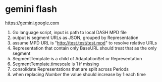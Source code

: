 # gemini flash

https://gemini.google.com

1. Go language script, input is path to local DASH MPD file
2. output is segment URLs as JSON, grouped by Representation
3. assume MPD URL is "http://test.test/test.mpd" to resolve relative URLs
4. Representation that contain only BaseURL should treat that as the only segment
5. SegmentTemplate is a child of AdaptationSet or Representation
6. SegmentTemplate.timescale is 1 if missing
7. consolidate Representations that are split across Periods
8. when replacing $Number$ the value should increase by 1 each time
